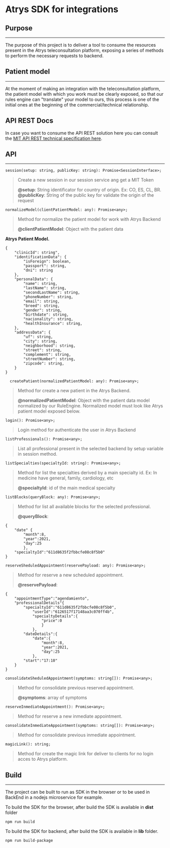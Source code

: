 # Atrys SDK for integrations

## Purpose

---

The purpose of this project is to deliver a tool to consume the resources present in the Atrys teleconsultation platform, exposing a series of methods to perform the necessary requests to backend.

## Patient model

---

At the moment of making an integration with the teleconsultation platform, the patient model with which you work must be clearly exposed, so that our rules engine can "translate" your model to ours, this process is one of the initial ones at the beginning of the commercial/technical relationship.

## API REST Docs

In case you want to consume the API REST solution here you can consult the [MIT API REST technical specification here](./mit-sdk-api-spec.md).

## API

---

```
session(setup: string, publicKey: string): Promise<SessionInterface>;
```

> Create a new session in our session service ang get a MIT Token
>
> **@setup**: String identificator for country of origin. Ex: CO, ES, CL, BR.  
> **@publicKey**: String of the public key for validate the origin of the request

```
normalizeModel(clientPatientModel: any): Promise<any>;
```

> Method for normalize the patient model for work with Atrys Backend
>
> **@clientPatientModel**: Object with the patient data

**Atrys Patient Model.**

```
{
    "clinicId": string",
    "identificationData": {
        "isForeign": boolean,
        "passport": string,
        "dni": string
    },
    "personalData": {
        "name": string,
        "lastName": string,
        "secondLastName": string,
        "phoneNumber": string,
        "email": string,
        "breed": string,
        "gender": string,
        "birthdate": string,
        "nacionality": string,
        "healthInsurance": string,
    },
    "addressData": {
        "uf": string,
        "city": string,
        "neighborhood": string,
        "street": string,
        "complement": string,
        "streetNumber": string,
        "zipcode": string,
    }
}
```

```
  createPatient(normalizedPatientModel: any): Promise<any>;
```

> Method for create a new patient in the Atrys Backend.
>
> **@normalizedPatientModel**: Object with the patient data model normalized by our RuleEngine. Normalized model must look like Atrys patient model exposed below.

```
login(): Promise<any>;
```

> Login method for authenticate the user in Atrys Backend

```
listProfessionals(): Promise<any>;
```

> List all professional present in the selected backend by setup variable in session method.

```
listSpecialties(specialtyId: string): Promise<any>;
```

> Method for list the specialties derived by a main specialty id. Ex: In medicine have general, family, cardiology, etc
>
> **@specialtyId**: id of the main medical specialty

```
listBlocks(queryBlock: any): Promise<any>;
```

> Method for list all available blocks for the selected professional.
>
> **@queryBlock**:

```
{
	"date" {
		"month":8,
		"year":2021,
		"day":25
		},
	"specialtyId":"611d8635f2fbbcfe08c8f5b0"
}
```

```
reserveSheduledAppointment(reservePayload: any): Promise<any>;
```

> Method for reserve a new scheduled appointment.
>
> **@reservePayload**:

```
{
	"appointmentType":"agendamiento",
	"professionalDetails"{
		"specialtyId":"611d8635f2fbbcfe08c8f5b0",
			"userId":"6126517f17148aa3c070ff4b",
			"specialtyDetails":{
				"price":0
				}
			},
		"dateDetails":{
			"date":{
				"month":8,
				"year":2021,
				"day":25
			},
		"start":"17:10"
	}
}
```

```
consolidateSheduledAppointment(symptoms: string[]): Promise<any>;
```

> Method for consolidate previous reserved appointment.
>
> **@symptoms**: array of symptoms

```
reserveInmediateAppointment(): Promise<any>;
```

> Method for reserve a new inmediate appointment.

```
consolidateInmediateAppointment(symptoms: string[]): Promise<any>;
```

> Method for consolidate previous inmediate appointment.

```
magicLink(): string;
```

> Method for create the magic link for deliver to clients for no login acces to Atrys platform.

## Build

---

The project can be built to run as SDK in the browser or to be used in BackEnd in a nodejs microservice for example.

To build the SDK for the browser, after build the SDK is available in **dist** folder

```
npm run build
```

To build the SDK for backend, after build the SDK is available in **lib** folder.

```
npm run build-package
```
